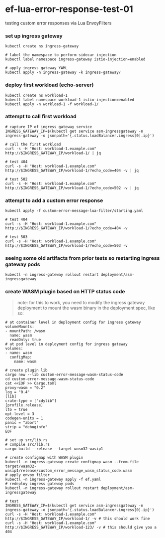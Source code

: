 # ef-lua-error-response-test-01
testing custom error responses via Lua EnvoyFilters

### set up ingress gateway

```
kubectl create ns ingress-gateway

# label the namespace to perform sidecar injection
kubectl label namespace ingress-gateway istio-injection=enabled

# apply ingress gateway YAML
kubectl apply -n ingress-gateway -k ingress-gateway/
```

### deploy first workload (echo-server)

```
kubectl create ns workload-1
kubectl label namespace workload-1 istio-injection=enabled
kubectl apply -n workload-1 -f workload-1/
```

### attempt to call first workload

```
# capture IP of ingress gateway service
INGRESS_GATEWAY_IP=$(kubectl get service asm-ingressgateway -n ingress-gateway -o jsonpath='{.status.loadBalancer.ingress[0].ip}')

# call the first workload 
curl -s -H "Host: workload-1.example.com" http://$INGRESS_GATEWAY_IP/workload-1/ | jq

# test 404
curl -s -H "Host: workload-1.example.com" http://$INGRESS_GATEWAY_IP/workload-1/?echo_code=404 -v | jq

# test 502
curl -s -H "Host: workload-1.example.com" http://$INGRESS_GATEWAY_IP/workload-1/?echo_code=502 -v | jq
```

### attempt to add a custom error response

```
kubectl apply -f custom-error-message-lua-filter/starting.yaml

# test 404
curl -s -H "Host: workload-1.example.com" http://$INGRESS_GATEWAY_IP/workload-1/?echo_code=404 -v

# test 503
curl -s -H "Host: workload-1.example.com" http://$INGRESS_GATEWAY_IP/workload-1/?echo_code=503 -v
```

### seeing some old artifacts from prior tests so restarting ingress gateway pods

```
kubectl -n ingress-gateway rollout restart deployment/asm-ingressgateway
```

### create WASM plugin based on HTTP status code

> note: for this to work, you need to modify the ingress gateway deployment to mount the wasm binary in the deployment spec, like so:

```
# at container level in deployment config for ingress gateway
volumeMounts:
- mountPath: /wasm
  name: wasm
  readOnly: true
# at pod level in deployment config for ingress gateway
volumes:
- name: wasm
  configMap:
    name: wasm
```

```
# create plugin lib
cargo new --lib custom-error-message-wasm-status-code
cd custom-error-message-wasm-status-code
cat <<EOF >> Cargo.toml
proxy-wasm = "0.2"
log = "0.4"
[lib]
crate-type = ["cdylib"]
[profile.release]
lto = true
opt-level = 3
codegen-units = 1
panic = "abort"
strip = "debuginfo"
EOF

# set up src/lib.rs
# compile src/lib.rs
cargo build --release --target wasm32-wasip1

# create configmap with WASM plugin
kubectl -n ingress-gateway create configmap wasm --from-file target/wasm32-wasip1/release/custom_error_message_wasm_status_code.wasm
# apply envoy filter
kubectl -n ingress-gateway apply -f ef.yaml
# redeploy ingress gateway pods
kubectl -n ingress-gateway rollout restart deployment/asm-ingressgateway

# test
INGRESS_GATEWAY_IP=$(kubectl get service asm-ingressgateway -n ingress-gateway -o jsonpath='{.status.loadBalancer.ingress[0].ip}')
curl -s -H "Host: workload-1.example.com" http://$INGRESS_GATEWAY_IP/workload-1/ -v # this should work fine
curl -s -H "Host: workload-1.example.com" http://$INGRESS_GATEWAY_IP/workload-123/ -v # this should give you a 404 
```
